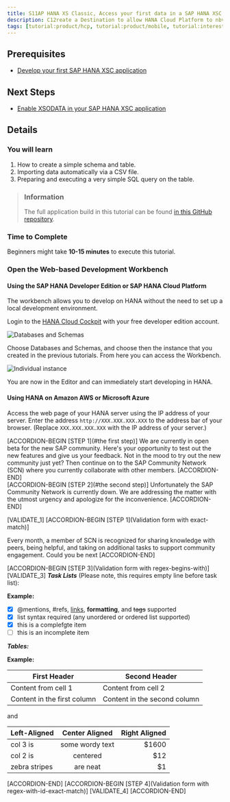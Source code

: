 ```yaml
---
title: S11AP HANA XS Classic, Access your first data in a SAP HANA XSC Application
description: C12reate a Destination to allow HANA Cloud Platform to nbvread/write data
tags: [tutorial:product/hcp, tutorial:product/mobile, tutorial:interest/gettingstarted]
---
```


## Prerequisites  
- [Develop your first SAP HANA XSC application](http://go.sap.com/developer/tutorials/hana-web-development-workbench.html)

## Next Steps
- [Enable XSODATA in your SAP HANA XSC application](http://go.sap.com/developer/tutorials/hana-xsodata.html)

## Details

### You will learn  
1. How to create a simple schema and table.
2. Importing data automatically via a CSV file.
3. Preparing and executing a very simple SQL query on the table.

> ### Information
>The full application build in this tutorial can be found [in this GitHub repository](https://github.com/SAPDocuments/Tutorials).

### Time to Complete
Beginners might take **10-15 minutes** to execute this tutorial.


### Open the Web-based Development Workbench

#### Using the SAP HANA Developer Edition or SAP HANA Cloud Platform
The workbench allows you to develop on HANA without the need to set up a local development environment.

Login to the [HANA Cloud Cockpit](https://account.hanatrial.ondemand.com/cockpit) with your free developer edition account.

![Databases and Schemas](https://raw.githubusercontent.com/SAPDocuments/Tutorials/master/tutorials/hana-data-access-authorizations/1.png)

Choose Databases and Schemas, and choose then the instance that you created in the previous tutorials. From here you can access the Workbench.

![Individual instance](https://raw.githubusercontent.com/SAPDocuments/Tutorials/master/tutorials/hana-data-access-authorizations/2.png)

You are now in the Editor and can immediately start developing in HANA.

#### Using HANA on Amazon AWS or Microsoft Azure

Access the web page of your HANA server using the IP address of your server.  Enter the address `http://XXX.XXX.XXX.XXX` to the address bar of your browser. (Replace `XXX.XXX.XXX.XXX` with the IP address of your server.)


[ACCORDION-BEGIN [STEP 1](#the first step)] We are currently in open beta for the new SAP community. Here's your opportunity to test out the new features and give us your feedback. Not in the mood to try out the new community just yet? Then continue on to the SAP Community Network (SCN) where you currently collaborate with other members. [ACCORDION-END]    
[ACCORDION-BEGIN [STEP 2](#the second step)] Unfortunately the SAP Community Network is currently down. We are addressing the matter with the utmost urgency and apologize for the inconvenience. [ACCORDION-END]

[VALIDATE_1]
[ACCORDION-BEGIN [STEP 1](Validation form with exact-match)]

Every month, a member of SCN is recognized for sharing knowledge with peers, being helpful, and taking on additional tasks to support community engagement. Could you be next
[ACCORDION-END]

[ACCORDION-BEGIN [STEP 3](Validation form with regex-begins-with)]
[VALIDATE_3]
***Task Lists*** (Please note, this requires empty line before task list):

  **Example:** 
  
- [x] @mentions, #refs, [links](), **formatting**, and ~~tags~~ supported
- [x] list syntax required (any unordered or ordered list supported)
- [x] this is a complefgte item
- [ ] this is an incomplete item

***Tables:***

  **Example:** 

First Header | Second Header
------------ | -------------
Content from cell 1 | Content from cell 2
Content in the first column | Content in the second column


and

| Left-Aligned  | Center Aligned  | Right Aligned |
| :------------ |:---------------:| -----:|
| col 3 is      | some wordy text | $1600 |
| col 2 is      | centered        |   $12 |
| zebra stripes | are neat        |    $1 |

[ACCORDION-END]
[ACCORDION-BEGIN [STEP 4](Validation form with regex-with-id-exact-match)]
[VALIDATE_4]
[ACCORDION-END]
